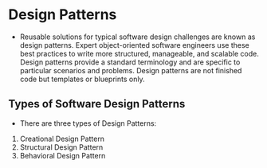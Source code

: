 # Design Patterns
- Reusable solutions for typical software design challenges are known as design patterns. Expert object-oriented software engineers use these best practices to write more structured, manageable, and scalable code. Design patterns provide a standard terminology and are specific to particular scenarios and problems. Design patterns are not finished code but templates or blueprints only.

## Types of Software Design Patterns
- There are three types of Design Patterns:
1. Creational Design Pattern
2. Structural Design Pattern
3. Behavioral Design Pattern


